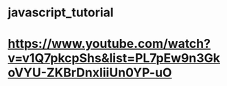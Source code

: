 # javascript_tutorial
# https://www.youtube.com/watch?v=v1Q7pkcpShs&list=PL7pEw9n3GkoVYU-ZKBrDnxIiiUn0YP-uO
